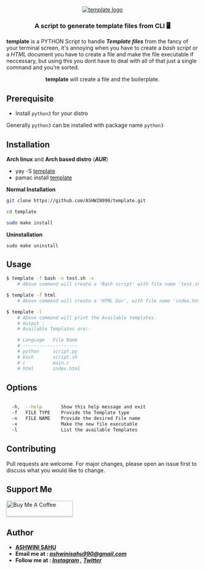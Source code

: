 <div align="center">
<a target="_blank" href="https://github.com/ASHWIN990/template">
<img alt="template logo" src="https://i.ibb.co/YBjWLR3/scrshot-2021-08-24-19-10-05.png" />
</a></div>

<h3 align="center">A script to generate template files from CLI 🖥️</h3>

<p markdown="1">

**template** is a PYTHON Script to handle **_Template files_** from the fancy of your terminal screen, it's annoying when you have to create a _bash script_ or a _HTML_ document you have to create a file and make the file executable if neccessary, but using this you dont have to deal with all of that just a single command and you're sorted.

</p>

<div align="center">
    <b>template</b> will create a file and the boilerplate.
</div>

## Prerequisite

* Install ```python3``` for your distro

Generally ```python3``` can be installed with package name ```python3```

## Installation

**Arch linux** and **Arch based distro** (**_AUR_**)

- yay -S [template](https://aur.archlinux.org/packages/template/)
- pamac install [template](https://aur.archlinux.org/packages/template/)

**Normal Installation**

```bash
git clone https://github.com/ASHWIN990/template.git

cd template

sudo make install
```

**Uninstallation**

```
sudo make uninstall
```

## Usage

```bash
$ template -f bash -n test.sh -x
    # Above command will create a 'Bash script' with file name 'test.sh' and due to -x flag the file will be exucutable.

$ template -f html
    # Above command will create a 'HTML Doc', with file name 'index.html'.

$ template -l
    # Above command will print the Available templates.
    # Output :
    # Available Templates are:-

    # Language   File Name
    # --------------------
    # python     script.py
    # bash       script.sh
    # c          main.c
    # html       index.html

```

## Options
```bash

  -h,  --help       Show this help message and exit
  -f   FILE TYPE    Provide the Template type
  -n   FILE NAME    Provide the desired File name
  -x                Make the new file executable
  -l                List the available Templates
```

## Contributing

Pull requests are welcome. For major changes, please open an issue first to discuss what you would like to change.

## Support Me

<a href="https://www.buymeacoffee.com/ashwinisahu" target="_blank"><img src="https://www.buymeacoffee.com/assets/img/custom_images/orange_img.png" alt="Buy Me A Coffee" style="height: 41px !important;width: 174px !important;box-shadow: 0px 3px 2px 0px rgba(190, 190, 190, 0.5) !important;-webkit-box-shadow: 0px 3px 2px 0px rgba(190, 190, 190, 0.5) !important;" ></a>

## Author

* **[ASHWINI SAHU](https://ashwini.codes)**
* **Email me at : *ashwinisahu990@gmail.com***
* **Follow me at : *[Instagram](https://instagram.com/kumar_ashwin_sahu) , [Twitter](https://twitter.com/ashwinisahu990)***
